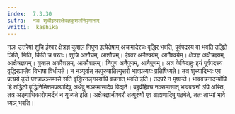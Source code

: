 ```yaml
---
index:  7.3.30
sutra:  नञः शुचीइश्वरक्षेत्रज्ञकुशलनिपुणानाम्
vritti:  kashika 
---
```


नञः उत्तरेषां शुचि ईश्वर क्षेत्रज्ञ कुशल निपुण इत्येतेषाम् अचामादेरचः वृद्धिर् भवति, पूर्वपदस्य वा भवति तद्धिते ञिति, णिति, किति च परतः। शुचि अशौचम्, आशौचम्। ईश्वर अनैश्वर्यम्, आनैश्वर्यम्। क्षेत्रज्ञ अक्षैत्रज्ञ्यम्, आक्षैत्रज्ञयम्। कुशल अकौशलम्, आकौशलम्। निपुण अनैपुणम्, आनैपुणम्। अत्र केचिदाहुः इयं पूर्वपदस्य वृद्धिरप्राप्तैव विभाषा विधीयते। न नञ्पूर्वात् तत्पुरुषातित्युत्तरो भावप्रत्ययः प्रतिषिध्यते। तत्र शुच्यादिभ्यः एव प्रत्यये कृते पश्चान्नञ्समासे सति वृद्धिरनङ्गस्यापि वचनात् भवति इति। तदपरे न मृष्यन्ते। भाववचनादन्योपि हि तद्धितो वृद्धिनिमित्तमपत्यादिषु अर्थेषु नञ्समासादेव विद्यते। बहुव्रीहेश्च नञ्समासात् भाववचनो ऽपि अस्ति, तत्र अङ्गाधिकारोपमर्दनं न युज्यते इति। अक्षेत्रज्ञानीश्वरौ तत्पुरुषौ एव ब्राह्मणादिषु पठ्येते, ततः ताभ्यां भावे ष्यञ् भवति।

